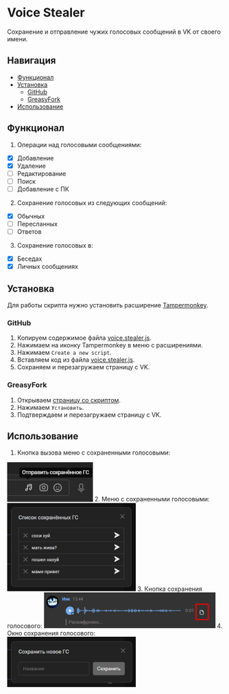 # Voice Stealer

Сохранение и отправление чужих голосовых сообщений в VK от своего имени.

## Навигация
* [Функционал](#Функционал)
* [Установка](#Установка)
  * [GitHub](#GitHub)
  * [GreasyFork](#GreasyFork)
* [Использование](#Использование)

## Функционал
1) Операции над голосовыми сообщениями:
- [x] Добавление
- [x] Удаление
- [ ] Редактирование
- [ ] Поиск
- [ ] Добавление с ПК

2) Сохранение голосовых из следующих сообщений:
- [x] Обычных
- [ ] Пересланных
- [ ] Ответов

3) Сохранение голосовых в:
- [x] Беседах
- [x] Личных сообщениях

## Установка
Для работы скрипта нужно установить расширение [Tampermonkey](https://www.tampermonkey.net/).

### GitHub
1. Копируем содержимое файла [voice.stealer.js](https://github.com/FallenAstaroth/vk-scripts/blob/master/VoiceStealer/voice.stealer.js).
2. Нажимаем на иконку Tampermonkey в меню с расширениями.
3. Нажимаем `Create a new script`.
4. Вставляем код из файла [voice.stealer.js](https://github.com/FallenAstaroth/vk-scripts/blob/master/VoiceStealer/voice.stealer.js).
5. Сохраняем и перезагружаем страницу с VK.

### GreasyFork
1. Открываем [страницу со скриптом](https://greasyfork.org/ru/scripts/457142-voice-stealer).
2. Нажимаем `Установить`.
3. Подтверждаем и перезагружаем страницу с VK.

## Использование
1. Кнопка вызова меню с сохраненными голосовыми:
<img src="docs/1.png" width="200">
2. Меню с сохраненными голосовыми:
<img src="docs/2.png" width="300">
3. Кнопка сохранения голосового:
<img src="docs/3.png" width="400">
4. Окно сохранения голосового:
<img src="docs/4.png" width="300">
